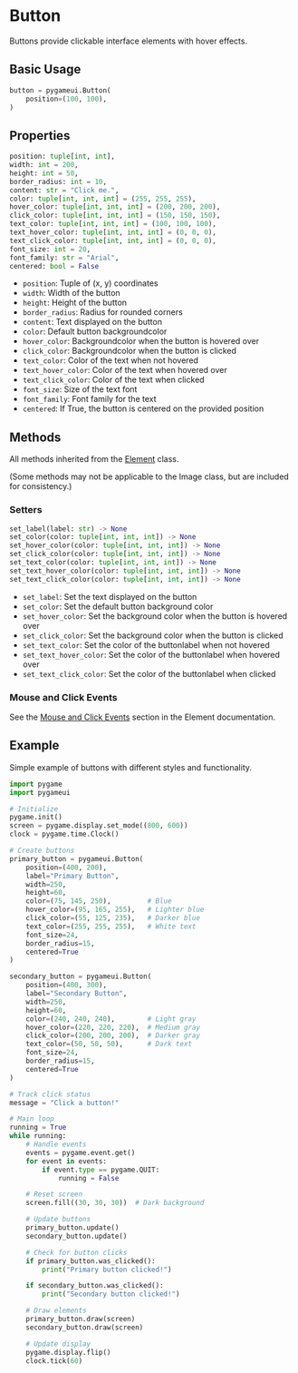 # Button

Buttons provide clickable interface elements with hover effects.

## Basic Usage

```python
button = pygameui.Button(
    position=(100, 100),
)
```

## Properties

```python
position: tuple[int, int],
width: int = 200,
height: int = 50,
border_radius: int = 10,
content: str = "Click me.",
color: tuple[int, int, int] = (255, 255, 255),
hover_color: tuple[int, int, int] = (200, 200, 200),
click_color: tuple[int, int, int] = (150, 150, 150),
text_color: tuple[int, int, int] = (100, 100, 100),
text_hover_color: tuple[int, int, int] = (0, 0, 0),
text_click_color: tuple[int, int, int] = (0, 0, 0),
font_size: int = 20,
font_family: str = "Arial",
centered: bool = False
```

- `position`: Tuple of (x, y) coordinates
- `width`: Width of the button
- `height`: Height of the button
- `border_radius`: Radius for rounded corners
- `content`: Text displayed on the button
- `color`: Default button backgroundcolor
- `hover_color`: Backgroundcolor when the button is hovered over
- `click_color`: Backgroundcolor when the button is clicked
- `text_color`: Color of the text when not hovered
- `text_hover_color`: Color of the text when hovered over
- `text_click_color`: Color of the text when clicked
- `font_size`: Size of the text font
- `font_family`: Font family for the text
- `centered`: If True, the button is centered on the provided position

## Methods

All methods inherited from the [Element](element.md) class.

(Some methods may not be applicable to the Image class, but are included for consistency.)

### Setters

```python
set_label(label: str) -> None
set_color(color: tuple[int, int, int]) -> None
set_hover_color(color: tuple[int, int, int]) -> None
set_click_color(color: tuple[int, int, int]) -> None
set_text_color(color: tuple[int, int, int]) -> None
set_text_hover_color(color: tuple[int, int, int]) -> None
set_text_click_color(color: tuple[int, int, int]) -> None
```

- `set_label`: Set the text displayed on the button
- `set_color`: Set the default button background color
- `set_hover_color`: Set the background color when the button is hovered over
- `set_click_color`: Set the background color when the button is clicked
- `set_text_color`: Set the color of the buttonlabel when not hovered
- `set_text_hover_color`: Set the color of the buttonlabel when hovered over
- `set_text_click_color`: Set the color of the buttonlabel when clicked

### Mouse and Click Events

See the [Mouse and Click Events](element.md#mouse-and-click-events) section in the Element documentation.

## Example

Simple example of buttons with different styles and functionality.

```python
import pygame
import pygameui

# Initialize
pygame.init()
screen = pygame.display.set_mode((800, 600))
clock = pygame.time.Clock()

# Create buttons
primary_button = pygameui.Button(
    position=(400, 200),
    label="Primary Button",
    width=250,
    height=60,
    color=(75, 145, 250),         # Blue
    hover_color=(95, 165, 255),   # Lighter blue
    click_color=(55, 125, 235),   # Darker blue
    text_color=(255, 255, 255),   # White text
    font_size=24,
    border_radius=15,
    centered=True
)

secondary_button = pygameui.Button(
    position=(400, 300),
    label="Secondary Button",
    width=250,
    height=60,
    color=(240, 240, 240),        # Light gray
    hover_color=(220, 220, 220),  # Medium gray
    click_color=(200, 200, 200),  # Darker gray
    text_color=(50, 50, 50),      # Dark text
    font_size=24,
    border_radius=15,
    centered=True
)

# Track click status
message = "Click a button!"

# Main loop
running = True
while running:
    # Handle events
    events = pygame.event.get()
    for event in events:
        if event.type == pygame.QUIT:
            running = False

    # Reset screen
    screen.fill((30, 30, 30))  # Dark background

    # Update buttons
    primary_button.update()
    secondary_button.update()

    # Check for button clicks
    if primary_button.was_clicked():
        print("Primary button clicked!")

    if secondary_button.was_clicked():
        print("Secondary button clicked!")

    # Draw elements
    primary_button.draw(screen)
    secondary_button.draw(screen)

    # Update display
    pygame.display.flip()
    clock.tick(60)
```
